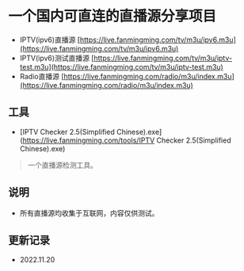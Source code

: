# 一个国内可直连的直播源分享项目
- IPTV(ipv6)直播源 [https://live.fanmingming.com/tv/m3u/ipv6.m3u](https://live.fanmingming.com/tv/m3u/ipv6.m3u)
- IPTV(ipv6)测试直播源 [https://live.fanmingming.com/tv/m3u/iptv-test.m3u](https://live.fanmingming.com/tv/m3u/iptv-test.m3u)
- Radio直播源 [https://live.fanmingming.com/radio/m3u/index.m3u](https://live.fanmingming.com/radio/m3u/index.m3u)
## 工具
- [IPTV Checker 2.5(Simplified Chinese).exe](https://live.fanmingming.com/tools/IPTV Checker 2.5(Simplified Chinese).exe)
> 一个直播源检测工具。
## 说明
- 所有直播源均收集于互联网，内容仅供测试。
## 更新记录
- 2022.11.20

